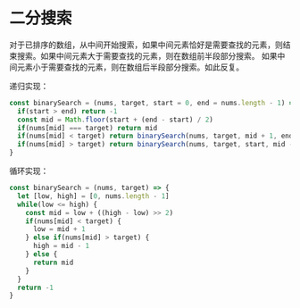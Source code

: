 # 二分搜索

对于已排序的数组，从中间开始搜索，如果中间元素恰好是需要查找的元素，则结束搜索。如果中间元素大于需要查找的元素，则在数组前半段部分搜索。
如果中间元素小于需要查找的元素，则在数组后半段部分搜索。如此反复。

递归实现：

```js
const binarySearch = (nums, target, start = 0, end = nums.length - 1) => {
  if(start > end) return -1
  const mid = Math.floor(start + (end - start) / 2)
  if(nums[mid] === target) return mid
  if(nums[mid] < target) return binarySearch(nums, target, mid + 1, end)
  if(nums[mid] > target) return binarySearch(nums, target, start, mid - 1)
}
```

循环实现：

```js
const binarySearch = (nums, target) => {
  let [low, high] = [0, nums.length - 1]
  while(low <= high) {
    const mid = low + ((high - low) >> 2)
    if(nums[mid] < target) {
      low = mid + 1
    } else if(nums[mid] > target) {
      high = mid - 1
    } else {
      return mid
    }
  }
  return -1
}
```
